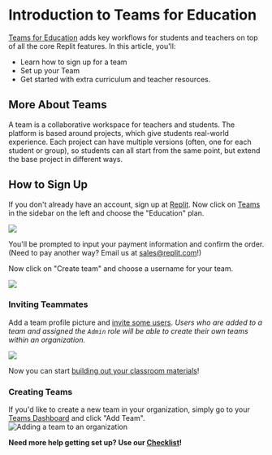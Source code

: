 # Introduction to Teams for Education

[Teams for Education](https://replit.com/teams-for-education) adds key workflows for students and teachers on top of all the core Replit features. In this article, you'll:
 * Learn how to sign up for a team
 * Set up your Team 
 * Get started with extra curriculum and teacher resources.

## More About Teams

A team is a collaborative workspace for teachers and students. The platform is based around projects, which give students real-world experience. Each project can have multiple versions (often, one for each student or group), so students can all start from the same point, but extend the base project in different ways.

## How to Sign Up

If you don't already have an account, sign up at [Replit](https://replit.com). Now click on [Teams](https://replit.com/teams) in the sidebar on the left and choose the "Education" plan.

![](/images/teamsForEducation/intro/choose-plan.png)

You'll be prompted to input your payment information and confirm the order.
(Need to pay another way? Email us at [sales@replit.com](mailto:sales@replit.com)!) 

Now click on "Create team" and choose a username for your team.

![](/images/teamsForEducation/intro/choose-username.png)

### Inviting Teammates
Add a team profile picture and [invite some users](https://docs.replit.com/Teams/Invitations). 
*Users who are added to a team and assigned the `Admin` role will be able to create their own teams within an organization.*

![](/images/teamsForEducation/intro/upload-pic.png)

Now you can start [building out your classroom materials](./Projects)! 

### Creating Teams 
If you'd like to create a new team in your organization, simply go to your [Teams Dashboard](https://replit.com/teams) and click "Add Team". 
![Adding a team to an organization](/images/teamsForEducation/add_team.gif)


**Need more help getting set up? Use our [Checklist](https://replit.com/@util/replit-docs#teams/teams-edu-checklist.md)!**
